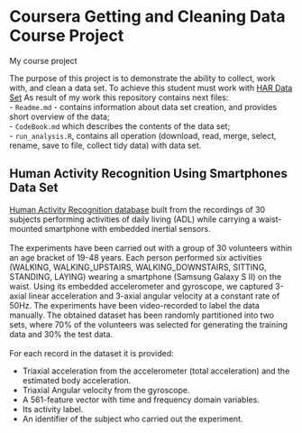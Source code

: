 # Coursera Getting and Cleaning Data Course Project
My course project

The purpose of this project is to demonstrate the ability to collect, work with, and clean a data set.
To achieve this student must work with [HAR Data Set](#Human-Activity-Recognition-Using-Smartphones-Data-Set)
As result of my work this repository contains next files:
</br>- `Readme.md` - contains information about data set creation, and provides short overview of the data;
</br>- `CodeBook.md` which describes the contents of the data set; 
</br>- `run_analysis.R`, contains all operation (download, read, merge, select, rename, save to file, collect tidy data) with data set. 


## <a>Human Activity Recognition Using Smartphones Data Set</a>
[Human Activity Recognition database](http://archive.ics.uci.edu/ml/datasets/Human+Activity+Recognition+Using+Smartphones) built from the recordings of 30 subjects performing activities of daily living (ADL) while carrying a waist-mounted smartphone with embedded inertial sensors.</br></br>
The experiments have been carried out with a group of 30 volunteers within an age bracket of 19-48 years. Each person performed six activities (WALKING, WALKING_UPSTAIRS, WALKING_DOWNSTAIRS, SITTING, STANDING, LAYING) wearing a smartphone (Samsung Galaxy S II) on the waist. Using its embedded accelerometer and gyroscope, we captured 3-axial linear acceleration and 3-axial angular velocity at a constant rate of 50Hz. The experiments have been video-recorded to label the data manually. The obtained dataset has been randomly partitioned into two sets, where 70% of the volunteers was selected for generating the training data and 30% the test data. </br></br>
For each record in the dataset it is provided:
- Triaxial acceleration from the accelerometer (total acceleration) and the estimated body acceleration.
- Triaxial Angular velocity from the gyroscope.
- A 561-feature vector with time and frequency domain variables.
- Its activity label.
- An identifier of the subject who carried out the experiment.
